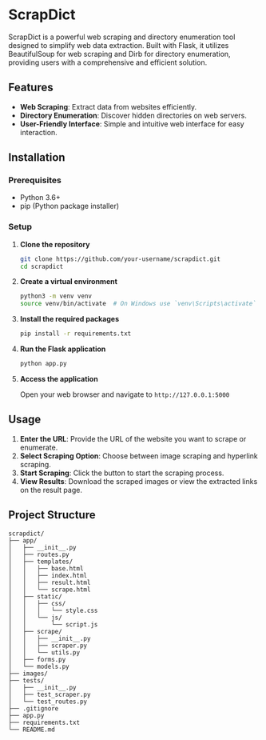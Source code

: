 # ScrapDict

ScrapDict is a powerful web scraping and directory enumeration tool designed to simplify web data extraction. Built with Flask, it utilizes BeautifulSoup for web scraping and Dirb for directory enumeration, providing users with a comprehensive and efficient solution.

## Features

- **Web Scraping**: Extract data from websites efficiently.
- **Directory Enumeration**: Discover hidden directories on web servers.
- **User-Friendly Interface**: Simple and intuitive web interface for easy interaction.

## Installation

### Prerequisites

- Python 3.6+
- pip (Python package installer)

### Setup

1. **Clone the repository**

    ```bash
    git clone https://github.com/your-username/scrapdict.git
    cd scrapdict
    ```

2. **Create a virtual environment**

    ```bash
    python3 -m venv venv
    source venv/bin/activate  # On Windows use `venv\Scripts\activate`
    ```

3. **Install the required packages**

    ```bash
    pip install -r requirements.txt
    ```

4. **Run the Flask application**

    ```bash
    python app.py
    ```

5. **Access the application**

    Open your web browser and navigate to `http://127.0.0.1:5000`

## Usage

1. **Enter the URL**: Provide the URL of the website you want to scrape or enumerate.
2. **Select Scraping Option**: Choose between image scraping and hyperlink scraping.
3. **Start Scraping**: Click the button to start the scraping process.
4. **View Results**: Download the scraped images or view the extracted links on the result page.

## Project Structure

```plaintext
scrapdict/
├── app/
│   ├── __init__.py
│   ├── routes.py
│   ├── templates/
│   │   ├── base.html
│   │   ├── index.html
│   │   ├── result.html
│   │   └── scrape.html
│   ├── static/
│   │   ├── css/
│   │   │   └── style.css
│   │   └── js/
│   │       └── script.js
│   ├── scrape/
│   │   ├── __init__.py
│   │   ├── scraper.py
│   │   └── utils.py
│   ├── forms.py
│   └── models.py
├── images/
├── tests/
│   ├── __init__.py
│   ├── test_scraper.py
│   └── test_routes.py
├── .gitignore
├── app.py
├── requirements.txt
└── README.md
